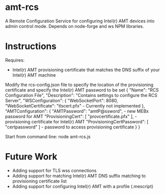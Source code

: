 ﻿# amt-rcs
A Remote Configuration Service for configuring Intel(r) AMT devices into admin control mode.  Depends on node-forge and ws NPM libraries.  
# Instructions
Requires: 
 - Intel(r) AMT provisioning certificate that matches the DNS suffix of your Intel(r) AMT machine

Modify the rcs-config.json file to specify the location of the provisioning certificate and specify the Intel(r) AMT password to be set
{
  "Name": "RCS Configuration File",
  "Description": "Contains settings to configure the RCS Server",
  "WSConfiguration": {
    "WebSocketPort": 8080,
    "WebSocketCertificate": "tlscert.pfx" - Currently not implemented
  },
  "AMTConfiguration": {
    "AMTPassword": "amtP@ssword", - new MEBx password for AMT
    "ProvisioningCert": [ "provcertificate.pfx" ], - provisioning certificate for Intel(r) AMT
    "ProvisioningCertPassword": [ "certpassword" ] - password to access provisioning certificate
  }
}

Start from command line: node amt-rcs.js

# Future Work
 - Adding support for TLS wss connections
 - Adding support for matching Intel(r) AMT DNS suffix matching to provisioning certificate list
 - Adding support for configuring Intel(r) AMT with a profile (.mescript)


